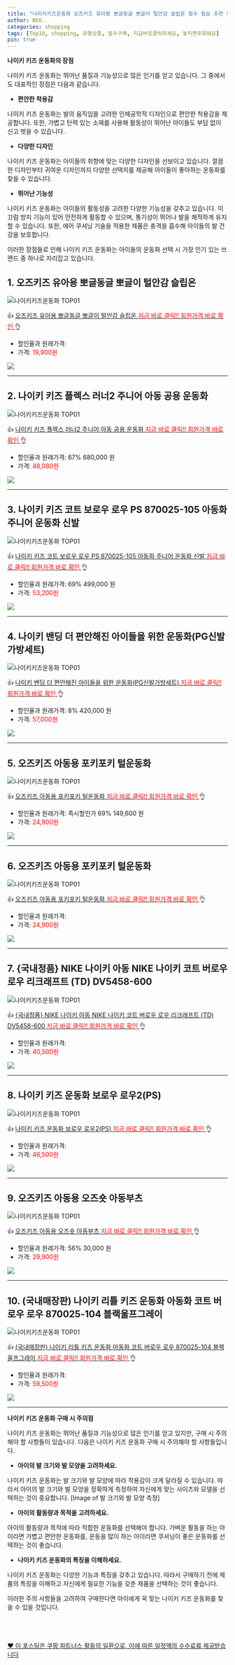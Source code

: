 ```yaml
---
title: "나이키키즈운동화 오즈키즈 유아용 뽀글동글 뽀글이 털안감 슬립온 필수 필요 추천 제품 비교 최저 가격 비교 장점 구매 후기 구매평"
author: NEO.
categories: shopping
tags: [Top10, shopping, 유행상품, 필수구매, 지금바로클릭하세요, 놓치면후회해요]
pin: true
---
```

**나이키 키즈 운동화의 장점**

나이키 키즈 운동화는 뛰어난 품질과 기능성으로 많은 인기를 얻고 있습니다. 그 중에서도 대표적인 장점은 다음과 같습니다.

* **편안한 착용감**

나이키 키즈 운동화는 발의 움직임을 고려한 인체공학적 디자인으로 편안한 착용감을 제공합니다. 또한, 가볍고 탄력 있는 소재를 사용해 활동성이 뛰어난 아이들도 부담 없이 신고 벗을 수 있습니다.

* **다양한 디자인**

나이키 키즈 운동화는 아이들의 취향에 맞는 다양한 디자인을 선보이고 있습니다. 깔끔한 디자인부터 귀여운 디자인까지 다양한 선택지를 제공해 아이들이 좋아하는 운동화를 찾을 수 있습니다.

* **뛰어난 기능성**

나이키 키즈 운동화는 아이들의 활동성을 고려한 다양한 기능성을 갖추고 있습니다. 미끄럼 방지 기능이 있어 안전하게 활동할 수 있으며, 통기성이 뛰어나 발을 쾌적하게 유지할 수 있습니다. 또한, 에어 쿠셔닝 기술을 적용한 제품은 충격을 흡수해 아이들의 발 건강을 보호합니다.

이러한 장점들로 인해 나이키 키즈 운동화는 아이들의 운동화 선택 시 가장 인기 있는 브랜드 중 하나로 자리잡고 있습니다.

   

## 1. 오즈키즈 유아용 뽀글동글 뽀글이 털안감 슬립온

![나이키키즈운동화 TOP01](https://thumbnail9.coupangcdn.com/thumbnails/remote/490x490ex/image/retail/images/2023/10/25/15/9/40418823-adef-46e9-b7f6-fc13def54ab8.jpg)


👍 [오즈키즈 유아용 뽀글동글 뽀글이 털안감 슬립온 <font color=red> 지금 바로 클릭!! 회원가격 바로 확인 </font> ](https://link.coupang.com/re/AFFSDP?lptag=AF3617701&subid=GithubCoopas&pageKey=7675181387&traceid=V0-153&itemId=20485485050&vendorItemId=87564262371) 👌 


- 할인율과 원래가격: 
- 가격: <span style='color:red'>19,900원</span>

[![](/discount_price.png)](https://link.coupang.com/re/AFFSDP?lptag=AF3617701&subid=GithubCoopas&pageKey=7675181387&traceid=V0-153&itemId=20485485050&vendorItemId=87564262371)

---


   

## 2. 나이키 키즈 플렉스 러너2 주니어 아동 공용 운동화

![나이키키즈운동화 TOP01](https://thumbnail7.coupangcdn.com/thumbnails/remote/490x490ex/image/vendor_inventory/feca/5a6c50eb648f945fbd1aa57690dc581ae410f2ccd5a5af6d48b43b9e7e78.jpg)


👍 [나이키 키즈 플렉스 러너2 주니어 아동 공용 운동화 <font color=red> 지금 바로 클릭!! 회원가격 바로 확인 </font> ](https://link.coupang.com/re/AFFSDP?lptag=AF3617701&subid=GithubCoopas&pageKey=7517621785&traceid=V0-153&itemId=19710849217&vendorItemId=87749144869) 👌 


- 할인율과 원래가격: 67%  680,000   원
- 가격: <span style='color:red'>48,080원</span>

[![](/discount_price.png)](https://link.coupang.com/re/AFFSDP?lptag=AF3617701&subid=GithubCoopas&pageKey=7517621785&traceid=V0-153&itemId=19710849217&vendorItemId=87749144869)

---


   

## 3. 나이키 키즈 코트 보로우 로우 PS 870025-105 아동화 주니어 운동화 신발

![나이키키즈운동화 TOP01](https://thumbnail7.coupangcdn.com/thumbnails/remote/490x490ex/image/vendor_inventory/8c28/dcb893addbb654ef2950e248700eb2f99b4a5fa80a4f89f25d0e3e4394e4.jpg)


👍 [나이키 키즈 코트 보로우 로우 PS 870025-105 아동화 주니어 운동화 신발 <font color=red> 지금 바로 클릭!! 회원가격 바로 확인 </font> ](https://link.coupang.com/re/AFFSDP?lptag=AF3617701&subid=GithubCoopas&pageKey=6625052719&traceid=V0-153&itemId=15078789938&vendorItemId=84319486002) 👌 


- 할인율과 원래가격: 69%  499,000   원
- 가격: <span style='color:red'>53,200원</span>

[![](/discount_price.png)](https://link.coupang.com/re/AFFSDP?lptag=AF3617701&subid=GithubCoopas&pageKey=6625052719&traceid=V0-153&itemId=15078789938&vendorItemId=84319486002)

---


   

## 4. 나이키 밴딩 더 편안해진 아이들을 위한 운동화(PG신발가방세트)

![나이키키즈운동화 TOP01](https://thumbnail7.coupangcdn.com/thumbnails/remote/490x490ex/image/vendor_inventory/7940/8e9865f4b294cd2a7da1c9399c683c1899acc23ccec8e9145260289acc2d.jpg)


👍 [나이키 밴딩 더 편안해진 아이들을 위한 운동화(PG신발가방세트) <font color=red> 지금 바로 클릭!! 회원가격 바로 확인 </font> ](https://link.coupang.com/re/AFFSDP?lptag=AF3617701&subid=GithubCoopas&pageKey=7632611389&traceid=V0-153&itemId=20261253372&vendorItemId=87348760875) 👌 


- 할인율과 원래가격: 8%  420,000   원
- 가격: <span style='color:red'>57,000원</span>

[![](/discount_price.png)](https://link.coupang.com/re/AFFSDP?lptag=AF3617701&subid=GithubCoopas&pageKey=7632611389&traceid=V0-153&itemId=20261253372&vendorItemId=87348760875)

---


   

## 5. 오즈키즈 아동용 포키포키 털운동화

![나이키키즈운동화 TOP01](https://thumbnail8.coupangcdn.com/thumbnails/remote/490x490ex/image/retail/images/2019/11/03/10/7/22e4e70a-68e5-4a01-878a-bc139bf45213.jpg)


👍 [오즈키즈 아동용 포키포키 털운동화 <font color=red> 지금 바로 클릭!! 회원가격 바로 확인 </font> ](https://link.coupang.com/re/AFFSDP?lptag=AF3617701&subid=GithubCoopas&pageKey=330086285&traceid=V0-153&itemId=1055140731&vendorItemId=5526456826) 👌 


- 할인율과 원래가격: 즉시할인가 69%  149,600   원
- 가격: <span style='color:red'>24,900원</span>

[![](/discount_price.png)](https://link.coupang.com/re/AFFSDP?lptag=AF3617701&subid=GithubCoopas&pageKey=330086285&traceid=V0-153&itemId=1055140731&vendorItemId=5526456826)

---


   

## 6. 오즈키즈 아동용 포키포키 털운동화

![나이키키즈운동화 TOP01](https://thumbnail7.coupangcdn.com/thumbnails/remote/490x490ex/image/retail/images/2019/11/03/10/6/731d3f12-80bf-4aa5-8a67-b30c957d1a57.jpg)


👍 [오즈키즈 아동용 포키포키 털운동화 <font color=red> 지금 바로 클릭!! 회원가격 바로 확인 </font> ](https://link.coupang.com/re/AFFSDP?lptag=AF3617701&subid=GithubCoopas&pageKey=330086285&traceid=V0-153&itemId=1055140766&vendorItemId=5526456880) 👌 


- 할인율과 원래가격: 
- 가격: <span style='color:red'>24,900원</span>

[![](/discount_price.png)](https://link.coupang.com/re/AFFSDP?lptag=AF3617701&subid=GithubCoopas&pageKey=330086285&traceid=V0-153&itemId=1055140766&vendorItemId=5526456880)

---


   

## 7. {국내정품} NIKE 나이키 아동 NIKE 나이키 코트 버로우 로우 리크래프트 (TD) DV5458-600

![나이키키즈운동화 TOP01](https://thumbnail8.coupangcdn.com/thumbnails/remote/490x490ex/image/vendor_inventory/7dc1/55c488dfd5dca4d8b4ebc3f65a1ea766f4c0bb32c7a3d688a2e32e4e5db0.png)


👍 [{국내정품} NIKE 나이키 아동 NIKE 나이키 코트 버로우 로우 리크래프트 (TD) DV5458-600 <font color=red> 지금 바로 클릭!! 회원가격 바로 확인 </font> ](https://link.coupang.com/re/AFFSDP?lptag=AF3617701&subid=GithubCoopas&pageKey=7445610273&traceid=V0-153&itemId=19371341851&vendorItemId=87911692073) 👌 


- 할인율과 원래가격: 
- 가격: <span style='color:red'>40,500원</span>

[![](/discount_price.png)](https://link.coupang.com/re/AFFSDP?lptag=AF3617701&subid=GithubCoopas&pageKey=7445610273&traceid=V0-153&itemId=19371341851&vendorItemId=87911692073)

---


   

## 8. 나이키 키즈 운동화 보로우 로우2(PS)

![나이키키즈운동화 TOP01](https://thumbnail8.coupangcdn.com/thumbnails/remote/490x490ex/image/vendor_inventory/d661/4fba73e8e41566d5cb59b9fbb608bbc86ef7961342b2c00c26a367edfcb3.jpg)


👍 [나이키 키즈 운동화 보로우 로우2(PS) <font color=red> 지금 바로 클릭!! 회원가격 바로 확인 </font> ](https://link.coupang.com/re/AFFSDP?lptag=AF3617701&subid=GithubCoopas&pageKey=6804956272&traceid=V0-153&itemId=16079112369&vendorItemId=83277892747) 👌 


- 할인율과 원래가격: 
- 가격: <span style='color:red'>46,500원</span>

[![](/discount_price.png)](https://link.coupang.com/re/AFFSDP?lptag=AF3617701&subid=GithubCoopas&pageKey=6804956272&traceid=V0-153&itemId=16079112369&vendorItemId=83277892747)

---


   

## 9. 오즈키즈 아동용 오즈숏 아동부츠

![나이키키즈운동화 TOP01](https://thumbnail10.coupangcdn.com/thumbnails/remote/490x490ex/image/retail/images/98509276751887-aefbb510-e1ac-4110-9526-5b4ded66a75c.jpg)


👍 [오즈키즈 아동용 오즈숏 아동부츠 <font color=red> 지금 바로 클릭!! 회원가격 바로 확인 </font> ](https://link.coupang.com/re/AFFSDP?lptag=AF3617701&subid=GithubCoopas&pageKey=42860579&traceid=V0-153&itemId=155282735&vendorItemId=3363676727) 👌 


- 할인율과 원래가격: 56%  30,000   원
- 가격: <span style='color:red'>29,900원</span>

[![](/discount_price.png)](https://link.coupang.com/re/AFFSDP?lptag=AF3617701&subid=GithubCoopas&pageKey=42860579&traceid=V0-153&itemId=155282735&vendorItemId=3363676727)

---


   

## 10. (국내매장판) 나이키 리틀 키즈 운동화 아동화 코트 버로우 로우 870025-104 블랙울프그레이

![나이키키즈운동화 TOP01](https://thumbnail9.coupangcdn.com/thumbnails/remote/490x490ex/image/vendor_inventory/3a9e/8eac00f82785a91804b4ff0916c2682a0f5909e0eea60ab105df711fbf55.jpg)


👍 [(국내매장판) 나이키 리틀 키즈 운동화 아동화 코트 버로우 로우 870025-104 블랙울프그레이 <font color=red> 지금 바로 클릭!! 회원가격 바로 확인 </font> ](https://link.coupang.com/re/AFFSDP?lptag=AF3617701&subid=GithubCoopas&pageKey=7271038779&traceid=V0-153&itemId=18543072525&vendorItemId=86424184714) 👌 


- 할인율과 원래가격: 
- 가격: <span style='color:red'>59,500원</span>

[![](/discount_price.png)](https://link.coupang.com/re/AFFSDP?lptag=AF3617701&subid=GithubCoopas&pageKey=7271038779&traceid=V0-153&itemId=18543072525&vendorItemId=86424184714)

---
**나이키 키즈 운동화 구매 시 주의점**

나이키 키즈 운동화는 뛰어난 품질과 기능성으로 많은 인기를 얻고 있지만, 구매 시 주의해야 할 사항들이 있습니다. 다음은 나이키 키즈 운동화 구매 시 주의해야 할 사항들입니다.

* **아이의 발 크기와 발 모양을 고려하세요.**

나이키 키즈 운동화는 발 크기와 발 모양에 따라 착용감이 크게 달라질 수 있습니다. 따라서 아이의 발 크기와 발 모양을 정확하게 측정하여 자신에게 맞는 사이즈와 모델을 선택하는 것이 중요합니다.
[Image of 발 크기와 발 모양 측정]
* **아이의 활동량과 목적을 고려하세요.**

아이의 활동량과 목적에 따라 적합한 운동화를 선택해야 합니다. 가벼운 활동을 하는 아이라면 가볍고 편안한 운동화를, 운동을 많이 하는 아이라면 쿠셔닝이 좋은 운동화를 선택하는 것이 좋습니다.

* **나이키 키즈 운동화의 특징을 이해하세요.**

나이키 키즈 운동화는 다양한 기능과 특징을 갖추고 있습니다. 따라서 구매하기 전에 제품의 특징을 이해하고 자신에게 필요한 기능을 갖춘 제품을 선택하는 것이 좋습니다.


이러한 주의 사항들을 고려하여 구매한다면 아이에게 꼭 맞는 나이키 키즈 운동화를 찾을 수 있을 것입니다.<br><br><br><br><br> [ ❤  이 포스팅은 쿠팡 파트너스 활동의 일환으로, 이에 따른 일정액의 수수료를 제공받습니다](https://link.coupang.com/a/bcEFyh)